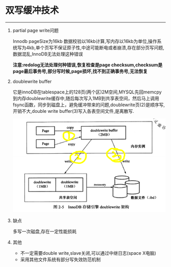 # 双写缓冲技术
------

1. partial page write问题

   Innodb pageSize为16kb 数据校验以16kb计算,写内存以16kb为单位,操作系统写为4kb,单个页写不保证原子性,中途可能断电或者崩溃,存在部分页写问题,数据混乱,InnoDB无法处理这种错误

   **注意:redolog无法处理何种错误,恢复检查是page checksum,checksum是page最后事务号,部分写时候,page损坏,找不到正确事务号,无法恢复**

2. doublewrite buffer

   它是innoDB在tablespace上的128页(两个区)2M空间,MYSQL先回memcpy到内存doublewrite缓存中,随后每次写入1MB到共享表空间，然后马上调用fsync函数，同步到磁盘上，避免缓冲带来的问题,doublewrite页(2)是顺序写,开销不大,double write buffer(3)写入各表空间文件,是离散写.

    ![全流程](https://raw.githubusercontent.com/xuke123/tuChuang/master/20200704222958.png)

3. 缺点

   多写一次磁盘,存在一定性能损耗

4. 其他

   - 不一定需要double write,slave关闭,可以通过中继日志(space X电脑)
   - 采用其他文件系统有部分写失效防范机制